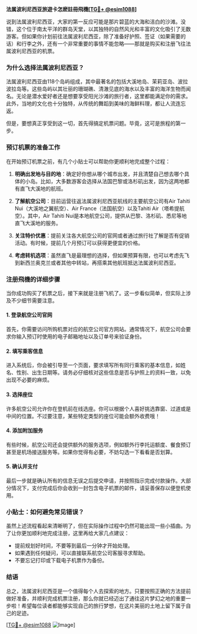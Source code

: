 **法属波利尼西亚旅遊卡怎麽註冊飛機[[TG💪+ @esim1088](https://t.me/s/esim1088)]**

说到法属波利尼西亚，大家的第一反应可能是那片碧蓝的大海和洁白的沙滩。没错，这个位于南太平洋的群岛天堂，以其独特的自然风光和丰富的文化吸引了无数游客。但如果你计划前往法属波利尼西亚，除了准备好护照、签证（如果需要的话）和行李之外，还有一个非常重要的事情不能忽略——那就是购买和注册飞往法属波利尼西亚的机票。

### 为什么选择法属波利尼西亚？

法属波利尼西亚由118个岛屿组成，其中最著名的包括大溪地岛、茉莉亚岛、波拉波拉岛等。这些岛屿以其壮丽的珊瑚礁、清澈见底的海水以及丰富的海洋生物而闻名。无论是潜水爱好者还是想要享受阳光沙滩的旅行者，这里都能满足你的需求。此外，当地的文化也十分独特，从传统的舞蹈到美味的海鲜料理，都让人流连忘返。

但是，要想真正享受到这一切，首先得搞定机票问题。毕竟，这可是旅程的第一步。

### 预订机票的准备工作

在开始预订机票之前，有几个小贴士可以帮助你更顺利地完成整个过程：

1. **明确出发地与目的地**：确定好你想从哪个城市出发，并且清楚自己想去哪个具体的小岛。比如，大多数游客会选择从法国巴黎或洛杉矶出发，因为这两地都有直飞大溪地的航班。

2. **了解航空公司**：目前运营往返法属波利尼西亚航线的主要航空公司有Air Tahiti Nui（大溪地之翼航空）、Air France（法国航空）以及Tahiti Air（塔希提航空）。其中，Air Tahiti Nui是本地航空公司，提供从巴黎、洛杉矶、悉尼等地直飞大溪地的服务。

3. **关注特价优惠**：提前关注各大航空公司的官网或者通过旅行社了解是否有促销活动。有时候，提前几个月预订可以获得更便宜的价格。

4. **考虑转机选项**：虽然直飞是最理想的选择，但如果预算有限，也可以考虑先飞到新西兰奥克兰或者其他中转站，再搭乘其他航班抵达法属波利尼西亚。

### 注册飛機的详细步骤

当你成功购买了机票之后，接下来就是注册飞机了。这一步看似简单，但实际上涉及不少细节需要注意。

#### 1. 登录航空公司官网

首先，你需要访问所购机票对应的航空公司官方网站。通常情况下，航空公司会要求你输入预订时使用的电子邮箱地址以及订单号来验证身份。

#### 2. 填写乘客信息

进入系统后，你会被引导至一个页面，要求填写所有同行乘客的基本信息，如姓名、性别、出生日期等。请务必仔细核对这些信息是否与护照上的资料一致，以免出现不必要的麻烦。

#### 3. 选择座位

许多航空公司允许你在登机前在线选座。你可以根据个人喜好挑选靠窗、过道或是中间的位置。不过要注意，某些特定类型的座位可能会额外收费哦！

#### 4. 添加附加服务

有些时候，航空公司还会提供额外的服务选项，例如额外行李托运额度、餐食预订甚至是机场接送服务等。如果你觉得有必要，不妨勾选一下看看是否划算。

#### 5. 确认并支付

最后一步就是确认所有的信息无误之后提交申请，并按照指示完成付款操作。大部分情况下，支付完成后你会收到一封包含电子机票的邮件，请妥善保存以便登机使用。

### 小贴士：如何避免常见错误？

虽然上述流程看起来清晰明了，但在实际操作过程中仍然可能出现一些小插曲。为了让你更加顺利地完成注册，这里再给大家几点建议：

- 提前规划好时间，不要等到最后一分钟才开始处理。
- 如果遇到任何疑问，可以直接联系航空公司客服寻求帮助。
- 不要忘记打印或下载电子机票作为备份。

### 结语

总之，法属波利尼西亚是一个值得每个人去探索的地方。只要按照正确的方法提前做好准备，并顺利完成机票注册，那么你就已经迈出了通往这片梦幻之地的重要一步啦！希望每位读者都能够实现自己的旅行梦想，在这片美丽的土地上留下属于自己的足迹。

[[TG💪+ @esim1088](https://t.me/s/esim1088) ![Image](https://i.postimg.cc/4NQfJmqS/Snipaste-2025-05-13-00-14-12.png)]